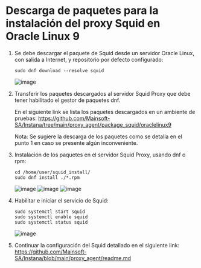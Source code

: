 # Descarga de paquetes para la instalación del proxy Squid en Oracle Linux 9

1. Se debe descargar el paquete de Squid desde un servidor Oracle Linux, con salida a Internet, y repositorio por defecto configurado:

   ```
   sudo dnf download --resolve squid
   ```

   ![image](https://github.com/user-attachments/assets/1102eb71-2a19-45c2-96d0-82fd01ed05af)


2. Transferir los paquetes descargados al servidor Squid Proxy que debe tener habilitado el gestor de paquetes dnf.

   En el siguiente link se lista los paquetes descargados en un ambiente de pruebas:
   https://github.com/Mainsoft-SA/Instana/tree/main/proxy_agent/package_squid/oraclelinux9

   Nota: Se sugiere la descarga de los paquetes como se detalla en el punto 1 en caso se presente algún inconveniente.

3. Instalación de los paquetes en el servidor Squid Proxy, usando dnf o rpm:

   ```
   cd /home/user/squid_install/
   sudo dnf install ./*.rpm
   ```

   ![image](https://github.com/user-attachments/assets/cf107eaf-8497-490e-a0cd-973087c0af68)
   ![image](https://github.com/user-attachments/assets/31d200a7-e5a6-4222-8ff3-3c3d3e1117fc)
   ![image](https://github.com/user-attachments/assets/0201b94d-7009-4364-b601-5cc546358f91)

4. Habilitar e iniciar el servicio de Squid:

   ```
   sudo systemctl start squid
   sudo systemctl enable squid
   sudo systemctl status squid
   ```
   ![image](https://github.com/user-attachments/assets/b2408763-d000-4050-afd1-0d783260974a)

5. Continuar la configuración del Squid detallado en el siguiente link:
   https://github.com/Mainsoft-SA/Instana/blob/main/proxy_agent/readme.md

   
